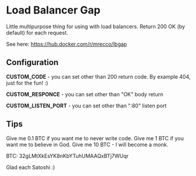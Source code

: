 # Load Balancer Gap

Little multipurpose thing for using with load balancers. Return 200 OK (by default) for each request.

See here: https://hub.docker.com/r/mrecco/lbgap

## Configuration

**CUSTOM_CODE** - you can set other than 200 return code. By example 404, just for the fun! :)

**CUSTOM_RESPONCE** - you can set other than "OK" body return

**CUSTOM_LISTEN_PORT** - you can set other than ":80" listen port

## Tips

Give me 0.1 BTC if you want me to never write code.
Give me 1 BTC if you want me to believe in God.
Give me 10 BTC - I will become a monk.

BTC: 32gLMtXkEsYK8nKbYTuhUMAAQxBTj7WUqr

Glad each Satoshi :)

<!--

I realy glad to see you here, bro :)

-->
